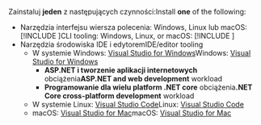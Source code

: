 <span data-ttu-id="46e8c-101">Zainstaluj **jeden** z następujących czynności:</span><span class="sxs-lookup"><span data-stu-id="46e8c-101">Install **one** of the following:</span></span>

* <span data-ttu-id="46e8c-102">Narzędzia interfejsu wiersza polecenia: Windows, Linux lub macOS: [!INCLUDE [](~/includes/net-core-sdk-download-link.md)]</span><span class="sxs-lookup"><span data-stu-id="46e8c-102">CLI tooling: Windows, Linux, or macOS: [!INCLUDE [](~/includes/net-core-sdk-download-link.md)]</span></span>
* <span data-ttu-id="46e8c-103">Narzędzia środowiska IDE i edytorem</span><span class="sxs-lookup"><span data-stu-id="46e8c-103">IDE/editor tooling</span></span>
  * <span data-ttu-id="46e8c-104">W systemie Windows: [Visual Studio for Windows](https://www.microsoft.com/net/download/windows)</span><span class="sxs-lookup"><span data-stu-id="46e8c-104">Windows: [Visual Studio for Windows](https://www.microsoft.com/net/download/windows)</span></span>
    * <span data-ttu-id="46e8c-105">**ASP.NET i tworzenie aplikacji internetowych** obciążenia</span><span class="sxs-lookup"><span data-stu-id="46e8c-105">**ASP.NET and web development** workload</span></span>
    * <span data-ttu-id="46e8c-106">**Programowanie dla wielu platform .NET core** obciążenia</span><span class="sxs-lookup"><span data-stu-id="46e8c-106">**.NET Core cross-platform development** workload</span></span>
  * <span data-ttu-id="46e8c-107">W systemie Linux: [Visual Studio Code](https://www.microsoft.com/net/download/linux)</span><span class="sxs-lookup"><span data-stu-id="46e8c-107">Linux: [Visual Studio Code](https://www.microsoft.com/net/download/linux)</span></span>
  * <span data-ttu-id="46e8c-108">macOS: [Visual Studio for Mac](https://www.microsoft.com/net/download/macos)</span><span class="sxs-lookup"><span data-stu-id="46e8c-108">macOS: [Visual Studio for Mac](https://www.microsoft.com/net/download/macos)</span></span>
